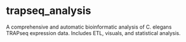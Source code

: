 # trapseq_analysis
A comprehensive and automatic bioinformatic analysis of C. elegans TRAPseq expression data. Includes ETL, visuals, and statistical analysis.
